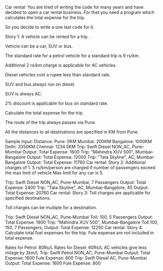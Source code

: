 Car rental:
You are tired of writing the code for many years and have decided to open a car rental
business.
For that you need a program which calculates the total expense for the trip.

So you decide to write a one last code for it.

Story 1:
A vehicle can be rented for a trip.

Vehicle can be a car, SUV or bus.

The standard rate for a petrol vehicle for a standard trip is 9 rs/km.

Additional 2 rs/km charge is applicable for AC vehicles.

Diesel vehicles cost a rupee less than standard rate.

SUV and bus always run on diesel.

SUV is always AC.

2% discount is applicable for bus on standard rate.

Calculate the total expense for the trip.

The route of the trip always passes via Pune.

All the distances to all destinations are specified in KM from Pune.

Sample Input:
Distance:
Pune: 0KM
Mumbai: 200KM
Bangalore: 1000KM
Delhi: 2050KM
Chennai: 1234.5KM
Trip: Swift Diesel NON_AC, Pune-Mumbai
Output: Total Expense: 1600
Trip: "Mahindra XUV 500", Mumbai-Bangalore
Output: Total Expense: 12000
Trip: "Tata Skyline", AC, Mumbai-Bangalore
Output: Total Expense: 11760
Car rental:
Story 2:
Additional charges of 1.
5 rs/km/person are charged if number of passengers exceed the
max limit of vehicle
Max limit for any car is 5.

Trip: Swift Diesel NON_AC, Pune-Mumbai, 7 Passengers
Output: Total Expense: 2400
Trip: "Tata Skyline", AC, Mumbai-Bangalore, 45
Output: Total Expense: 20760
Car rental:
Story 3:
Toll charges are applicable for specified destinations.

Toll charges can be multiple for a destination.

Trip: Swift Diesel NON_AC, Pune-Mumbai Toll: 100, 5 Passengers
Output: Total Expense: 1900
Trip: "Mahindra XUV 500", Mumbai-Bangalore Toll:100, 150, 7
Passengers,
Output: Total Expense: 12250
Car rental:
Story 4:
Calculate total fuel expenses for the trip.
 Fule expense are not included in total expense.

Rates for Petrol: 80Rs/L
Rates for Diesel: 60Rs/L
AC vehicles give less milage by 2km/L
Trip: Swift Petrol NON_AC, Pune-Mumbai
Output: Total Expense: 1600
Fule Expense: 600
Trip: Swift Diesel AC, Pune-Mumbai
Output: Total Expense: 1600
Fule Expense: 800
